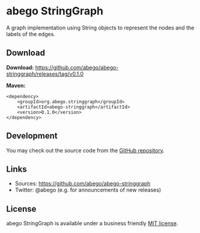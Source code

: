 # abego StringGraph

A graph implementation using String objects to represent the nodes and the labels of the edges.

## Download

__Download:__ https://github.com/abego/abego-stringgraph/releases/tag/v0.1.0

__Maven:__

```
<dependency>
    <groupId>org.abego.stringgraph</groupId>
    <artifactId>abego-stringgraph</artifactId>
    <version>0.1.0</version>
</dependency>
```

## Development

You may check out the source code from the [GitHub repository](https://github.com/abego/abego-stringgraph).

## Links

- Sources: https://github.com/abego/abego-stringgraph
- Twitter: @abego (e.g. for announcements of new releases)

## License

abego StringGraph is available under a business friendly [MIT license](https://www.abego.org/legal/mit-license.html).
